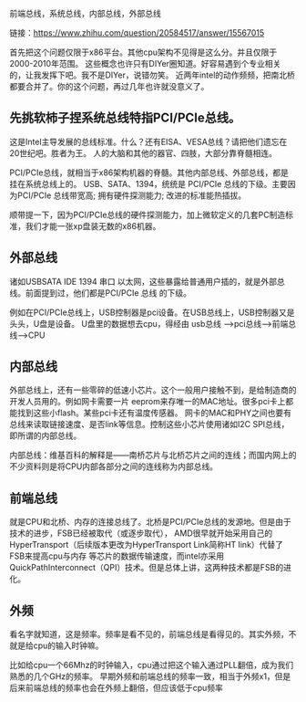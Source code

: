 前端总线，系统总线，内部总线，外部总线 

链接：https://www.zhihu.com/question/20584517/answer/15567015

首先把这个问题仅限于x86平台。其他cpu架构不见得是这么分。并且仅限于2000-2010年范围。
这些概念也许只有DIYer圈知道。好容易遇到个专业相关的，让我发挥下吧。我不是DIYer，说错勿笑。
近两年intel的动作频频，把南北桥都要合并了。你的这个问题，再过几年也许就没意义了。

## 先挑软柿子捏系统总线特指PCI/PCIe总线。

这是Intel主导发展的总线标准。什么？还有EISA、VESA总线？请把他们遗忘在20世纪吧。胜者为王。
人的大脑和其他的器官、四肢，大部分靠脊髓相连。

PCI/PCIe总线，就相当于x86架构机器的脊髓。其他内部总线、外部总线，都是挂在系统总线上的。
USB、SATA、1394，统统是 PCI/PCIe 总线的下级。主要因为PCI/PCIe 总线带宽高; 拥有硬件探测能力;
改进的标准能热插拔。

顺带提一下，因为PCI/PCIe总线的硬件探测能力，加上微软定义的几套PC制造标准，我们才能一张xp盘装无数的x86机器。

## 外部总线

诸如USBSATA IDE 1394 串口 以太网，这些暴露给普通用户插的，就是外部总线。前面提到过，他们都是PCI/PCIe 总线
的下级。

例如在PCI/PCIe总线上，USB控制器是pci设备。在USB总线上，USB控制器又是头头，U盘是设备。
U盘里的数据想去cpu，得经由 usb总线 -->pci总线-->前端总线-->CPU

## 内部总线

外部总线上，还有一些零碎的低速小芯片。这个一般用户接触不到，是给制造商的开发人员用的。例如网卡需要一片
eeprom来存唯一的MAC地址。很多pci卡上都能找到这些小flash。某些pci卡还有温度传感器。
网卡的MAC和PHY之间也要有总线来读取链接速度、是否link等信息。控制这些小芯片使用诸如I2C
SPI总线，即所谓的内部总线。


内部总线：维基百科的解释是——南桥芯片与北桥芯片之间的连线；而国内网上的不少资料则是将CPU内部各部分之间的连线称为内部总线。


## 前端总线

就是CPU和北桥、内存的连接总线了。北桥是PCI/PCIe总线的发源地。但是由于技术的进步，FSB已经被取代（或逐步取代），
AMD很早就开始采用自己的HyperTransport（后续版本更改为HyperTransport Link简称HT link）代替了FSB来提高cpu与内存
等芯片的数据传输速度，而intel亦采用QuickPathInterconnect（QPI）技术。但是总体上讲，这两种技术都是FSB的进化。


## 外频

看名字就知道，这是频率。频率是看不见的，前端总线是看得见的。其实外频，不就是给cpu的输入时钟嘛。

比如给cpu一个66Mhz的时钟输入，cpu通过把这个输入通过PLL翻倍，成为我们熟悉的几个GHz的频率。
早期外频和前端总线的频率一致，相当于外频x1，但是后来前端总线的频率也会在外频上翻倍，但应该低于cpu频率
